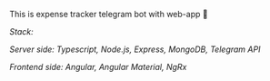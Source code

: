 This is expense tracker telegram bot with web-app 🤑

*Stack:*

*Server side: Typescript, Node.js, Express, MongoDB, Telegram API*

*Frontend side: Angular, Angular Material, NgRx*

